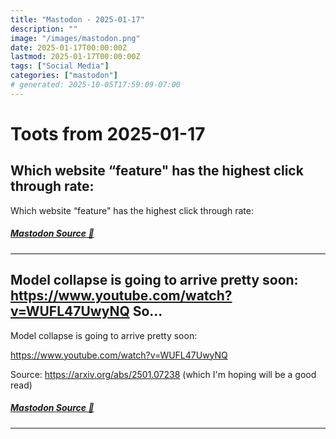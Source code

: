 ```yaml
---
title: "Mastodon - 2025-01-17"
description: ""
image: "/images/mastodon.png"
date: 2025-01-17T00:00:00Z
lastmod: 2025-01-17T00:00:00Z
tags: ["Social Media"]
categories: ["mastodon"]
# generated: 2025-10-05T17:59:09-07:00
---
```


# Toots from 2025-01-17

## Which website “feature" has the highest click through rate:

Which website “feature" has the highest click through rate:

##### [Mastodon Source 🐘](https://hachyderm.io/@mweagle/113845654286397374)

---

## Model collapse is going to arrive pretty soon:  <https://www.youtube.com/watch?v=WUFL47UwyNQ>  So...

Model collapse is going to arrive pretty soon:

<https://www.youtube.com/watch?v=WUFL47UwyNQ>

Source: <https://arxiv.org/abs/2501.07238> (which I'm hoping will be a good read)

##### [Mastodon Source 🐘](https://hachyderm.io/@mweagle/113845213300033097)

---


